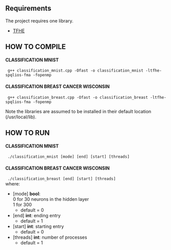 ## Requirements
The project requires one library.
- [TFHE](https://github.com/tfhe/tfhe)

## HOW TO COMPILE  
#### CLASSIFICATION MNIST
``` g++ classification_mnist.cpp -Ofast -o classification_mnist -ltfhe-spqlios-fma -fopenmp```  
#### CLASSIFICATION BREAST CANCER WISCONSIN
``` g++ classification_breast.cpp -Ofast -o classification_breast -ltfhe-spqlios-fma -fopenmp```  

Note the libraries are assumed to be installed in their default location (/usr/local/lib).    

## HOW TO RUN  
#### CLASSIFICATION MNIST
``` ./classification_mnist [mode] [end] [start] [threads]```
#### CLASSIFICATION BREAST CANCER WISCONSIN
``` ./classification_breast [end] [start] [threads]```    
where:
- [mode] **bool**:  
    0 for 30 neurons in the hidden layer  
    1 for 300   
    - default = 0
- [end] **int**: ending entry
    - default = 1
- [start] **int**: starting entry
    - default = 0
- [threads] **int**: number of processes
    - default = 1
